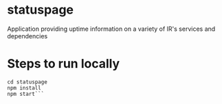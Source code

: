 # statuspage
Application providing uptime information on a variety of IR's services and dependencies

# Steps to run locally
```git clone https://github.com/inrhythm/statuspage.git
cd statuspage
npm install
npm start```